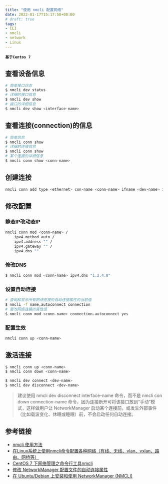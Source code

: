 ```yaml
---
title: "使用 nmcli 配置网络"
date: 2022-01-17T15:17:58+08:00
# draft: true
tags:
- CLI
- nmcli
- network
- Linux
---
```


**`基于Centos 7`**

## 查看设备信息
```bash
# 简单接口状态
$ nmcli dev status
# 详细的接口信息
$ nmcli dev show
# 接口的详细信息
$ nmcli dev show <interface-name>
```

## 查看连接(connection)的信息
```bash
# 简单信息
$ nmcli conn show
# 详细的连接信息
$ nmcli conn show
# 某个连接的详细信息
$ nmcli conn show <conn-name>
```
## 创建连接
```bash
nmcli conn add type <ethernet> con-name <conn-name> ifname <dev-name> ip4 <192.168.100.100/24> [gw4 <192.168.100.1>]
```
## 修改配置
### 静态IP改动态IP
```bash
nmcli conn mod <conn-name> /
    ipv4.method auto /
    ipv4.address "" /
    ipv4.gateway "" /
    ipv4.dns ""
```
### 修改DNS
```bash
$ nmcli conn mod <conn-name> ipv4.dns "1.2.4.8"
```
### 设置自动连接
```bash
# 查询和显示所有网络连接的自动连接属性的当前值
$ nmcli -f name,autoconnect connection
# 更改网络连接的属性值
$ nmcli conn mod <conn-name> connection.autoconnect yes
```
### 配置生效
```bash
nmcli conn up <conn-name>
```

## 激活连接
```bash
$ nmcli conn up <conn-name>
$ nmcli conn down <conn-name>

$ nmcli dev connect <dev-name>
$ nmcli dev disconnect <dev-name>
```
> 建议使用 nmcli dev disconnect interface-name 命令，而不是 nmcli con down connection-name 命令，因为连接断开可将该接口放到“手动”模式，这样做用户让 NetworkManager 启动某个连接前，或发生外部事件（比如载波变化、休眠或睡眠）前，不会启动任何自动连接。

## 参考链接
- [nmcli 使用方法](https://blog.csdn.net/juxua_xatu/article/details/128983190)
- [在Linux系统上使用nmcli命令配置各种网络（有线、无线、vlan、vxlan、路由、网桥等）](https://blog.csdn.net/m0_74367891/article/details/138671057)
- [CentOS 7 下网络管理之命令行工具nmcli](https://www.jianshu.com/p/5d5560e9e26a)
- [修改 NetworkManager 配置文件的自动连接属性](https://docs.rockylinux.org/zh/gemstones/nmcli/)
- [在 Ubuntu/Debian 上安装和使用 NetworkManager (NMCLI)](https://cn.linux-console.net/?p=22364)